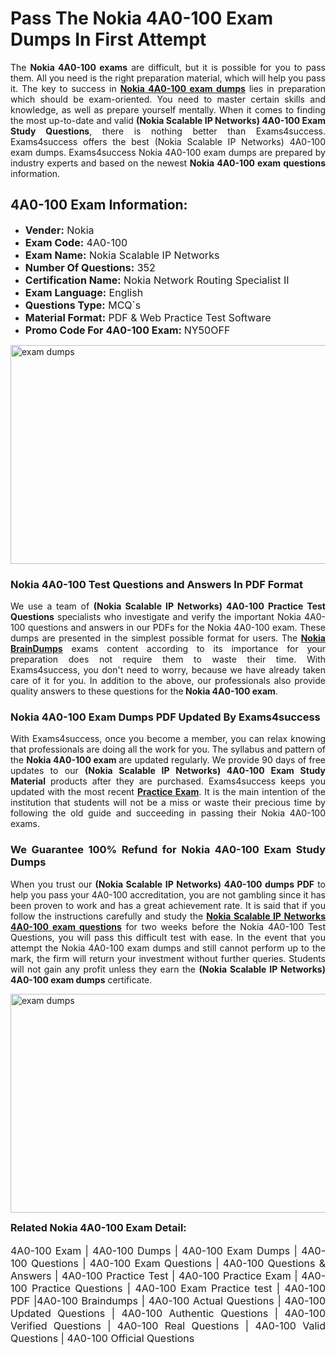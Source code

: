 <h1><strong><strong>Pass The Nokia 4A0-100 Exam Dumps In First Attempt</strong></strong></h1> <p style="text-align:justify">The <strong>Nokia 4A0-100 exams</strong> are difficult, but it is possible for you to pass them. All you need is the right preparation material, which will help you pass it. The key to success in <a href="https://www.exams4success.com/nokia/4a0-100-pdf-exam-dumps"><strong>Nokia 4A0-100 exam dumps</strong></a> lies in preparation which should be exam-oriented. You need to master certain skills and knowledge, as well as prepare yourself mentally. When it comes to finding the most up-to-date and valid <strong>(Nokia Scalable IP Networks) 4A0-100 Exam Study Questions</strong>, there is nothing better than Exams4success. Exams4success offers the best (Nokia Scalable IP Networks) 4A0-100 exam dumps. Exams4success Nokia 4A0-100 exam dumps are prepared by industry experts and based on the newest <strong>Nokia 4A0-100 exam questions</strong> information.</p> <h2><strong><strong>4A0-100 Exam Information:</strong></strong></h2> <ul> <li><span style="font-size:16px"><strong>Vender:</strong> Nokia</span></li> <li><span style="font-size:16px"><strong>Exam Code:</strong> 4A0-100</span></li> <li><span style="font-size:16px"><strong>Exam Name:</strong> Nokia Scalable IP Networks</span></li> <li><span style="font-size:16px"><strong>Number Of Questions:</strong> 352</span></li> <li><span style="font-size:16px"><strong>Certification Name:</strong> Nokia Network Routing Specialist II</span></li> <li><span style="font-size:16px"><strong>Exam Language:</strong> English</span></li> <li><span style="font-size:16px"><strong>Questions Type:</strong> MCQ`s</span></li> <li><span style="font-size:16px"><strong>Material Format:</strong> PDF & Web Practice Test Software</span></li> <li><span style="font-size:16px"><strong>Promo Code For 4A0-100 Exam: </strong>NY50OFF</span></li> </ul> <p><a href="https://www.exams4success.com/nokia/4a0-100-pdf-exam-dumps" rel="no-follow"><img alt="exam dumps" src="https://www.certcollections.com/uploads/content/infrist1.png" style="height:350px; width:750px" /></a></p> <h3><strong>Nokia 4A0-100 Test Questions and Answers In PDF Format</strong></h3> <p style="text-align:justify">We use a team of <strong>(Nokia Scalable IP Networks) 4A0-100 Practice Test Questions</strong> specialists who investigate and verify the important Nokia 4A0-100 questions and answers in our PDFs for the Nokia 4A0-100 exam. These dumps are presented in the simplest possible format for users. The <a href="https://www.exams4success.com/nokia-exam-dumps"><strong>Nokia BrainDumps</strong></a> exams content according to its importance for your preparation does not require them to waste their time. With Exams4success, you don't need to worry, because we have already taken care of it for you. In addition to the above, our professionals also provide quality answers to these questions for the<strong> Nokia 4A0-100 exam</strong>.</p> <h3><strong> Nokia 4A0-100 Exam Dumps PDF Updated By Exams4success</strong></h3> <p style="text-align:justify">With Exams4success, once you become a member, you can relax knowing that professionals are doing all the work for you. The syllabus and pattern of the <strong>Nokia 4A0-100 exam </strong>are updated regularly. We provide 90 days of free updates to our <strong>(Nokia Scalable IP Networks) 4A0-100 Exam Study Material</strong> products after they are purchased. Exams4success keeps you updated with the most recent <a href="https://www.exams4success.com/"><strong>Practice Exam</strong></a>. It is the main intention of the institution that students will not be a miss or waste their precious time by following the old guide and succeeding in passing their Nokia 4A0-100 exams.</p> <h3 style="text-align:justify"><strong>We Guarantee 100% Refund for Nokia 4A0-100 Exam Study Dumps</strong></h3> <p style="text-align:justify">When you trust our <strong>(Nokia Scalable IP Networks) 4A0-100 dumps PDF</strong> to help you pass your 4A0-100 accreditation, you are not gambling since it has been proven to work and has a great achievement rate. It is said that if you follow the instructions carefully and study the <a href="https://www.exams4success.com/nokia/4a0-100-pdf-exam-dumps"><strong>Nokia Scalable IP Networks 4A0-100 exam questions</strong></a> for two weeks before the Nokia 4A0-100 Test Questions, you will pass this difficult test with ease. In the event that you attempt the Nokia 4A0-100 exam dumps and still cannot perform up to the mark, the firm will return your investment without further queries. Students will not gain any profit unless they earn the <strong>(Nokia Scalable IP Networks) 4A0-100 exam dumps</strong> certificate.</p> <p style="text-align:justify"><a href="https://www.exams4success.com/nokia/4a0-100-pdf-exam-dumps" rel="no-follow"><img alt="exam dumps" src="https://www.certcollections.com/uploads/content/free_demo1.png" style="height:350px; width:750px" /></a></p> <p style="text-align:justify"><span style="font-size:16px"><strong>Related Nokia 4A0-100 Exam Detail:</strong></span><br /> <br /> <span style="font-size:16px">4A0-100 Exam | 4A0-100 Dumps | 4A0-100 Exam Dumps | 4A0-100 Questions | 4A0-100 Exam Questions | 4A0-100 Questions & Answers | 4A0-100 Practice Test | 4A0-100 Practice Exam | 4A0-100 Practice Questions | 4A0-100 Exam Practice test | 4A0-100 PDF |4A0-100 Braindumps | 4A0-100 Actual Questions | 4A0-100 Updated Questions | 4A0-100 Authentic Questions | 4A0-100 Verified Questions | 4A0-100 Real Questions | 4A0-100 Valid Questions | 4A0-100 Official Questions</span></p>
